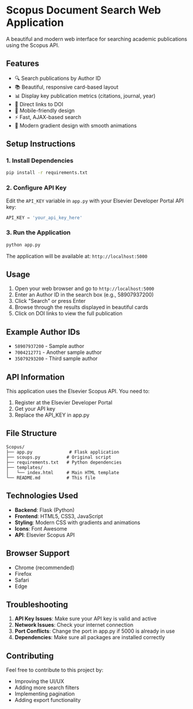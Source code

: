 # Scopus Document Search Web Application

A beautiful and modern web interface for searching academic publications using the Scopus API.

## Features

- 🔍 Search publications by Author ID
- 📚 Beautiful, responsive card-based layout
- 📊 Display key publication metrics (citations, journal, year)
- 🔗 Direct links to DOI
- 📱 Mobile-friendly design
- ⚡ Fast, AJAX-based search
- 🎨 Modern gradient design with smooth animations

## Setup Instructions

### 1. Install Dependencies
```bash
pip install -r requirements.txt
```

### 2. Configure API Key
Edit the `API_KEY` variable in `app.py` with your Elsevier Developer Portal API key:
```python
API_KEY = 'your_api_key_here'
```

### 3. Run the Application
```bash
python app.py
```

The application will be available at: `http://localhost:5000`

## Usage

1. Open your web browser and go to `http://localhost:5000`
2. Enter an Author ID in the search box (e.g., 58907937200)
3. Click "Search" or press Enter
4. Browse through the results displayed in beautiful cards
5. Click on DOI links to view the full publication

## Example Author IDs

- `58907937200` - Sample author
- `7004212771` - Another sample author
- `35079293200` - Third sample author

## API Information

This application uses the Elsevier Scopus API. You need to:
1. Register at the Elsevier Developer Portal
2. Get your API key
3. Replace the API_KEY in app.py

## File Structure

```
Scopus/
├── app.py              # Flask application
├── scoups.py          # Original script
├── requirements.txt   # Python dependencies
├── templates/
│   └── index.html     # Main HTML template
└── README.md          # This file
```

## Technologies Used

- **Backend**: Flask (Python)
- **Frontend**: HTML5, CSS3, JavaScript
- **Styling**: Modern CSS with gradients and animations
- **Icons**: Font Awesome
- **API**: Elsevier Scopus API

## Browser Support

- Chrome (recommended)
- Firefox
- Safari
- Edge

## Troubleshooting

1. **API Key Issues**: Make sure your API key is valid and active
2. **Network Issues**: Check your internet connection
3. **Port Conflicts**: Change the port in app.py if 5000 is already in use
4. **Dependencies**: Make sure all packages are installed correctly

## Contributing

Feel free to contribute to this project by:
- Improving the UI/UX
- Adding more search filters
- Implementing pagination
- Adding export functionality
